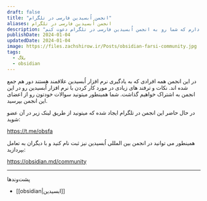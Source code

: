 ```yaml
---
draft: false
title: "انجمن اُبسیدین فارسی در تلگرام"
aliases: انجمن اُبسیدین فارسی در تلگرام
description: "در این پست قصد دارم که شما رو به انجمن اُبسیدین فارسی در تلگرام دعوت کنم. "
publishDate: 2024-01-04
updatedDate: 2024-01-04
image: https://files.zachshirow.ir/Posts/obsidian-farsi-community.jpg
tags:
  - بلاگ
  - obsidian
---
```


در این انجمن همه افرادی که به یادگیری نرم افزار اُبسیدین علاقمند هستند دور هم جمع شده اند. نکات و ترفند های زیادی در مورد کار کردن با نرم افزار اُبسیدین رو در این انجمن به اشتراک خواهیم گذاشت. شما همینطور میتونید سوالات خودتون رو از اعضای این انجمن بپرسید. 

در حال حاضر این انجمن در تلگرام ایجاد شده که میتونید از طریق لینک زیر در آن عضو شوید: 

https://t.me/obsfa

همینطور می توانید در انجمن بین المللی اُبسیدین نیز ثبت نام کنید و با دیگران به تعامل بپردازید: 

https://obsidian.md/community

---

پشت‌وند‌ها
- [[obsidian|ابسیدین]]